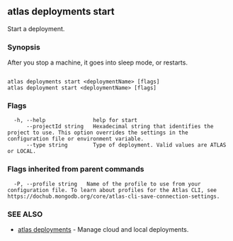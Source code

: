 ## atlas deployments start

Start a deployment.


### Synopsis

After you stop a machine, it goes into sleep mode, or restarts.



```

atlas deployments start <deploymentName> [flags]
atlas deployment start <deploymentName> [flags]
```



### Flags

```
  -h, --help               help for start
      --projectId string   Hexadecimal string that identifies the project to use. This option overrides the settings in the configuration file or environment variable.
      --type string        Type of deployment. Valid values are ATLAS or LOCAL.

```


### Flags inherited from parent commands

```
  -P, --profile string   Name of the profile to use from your configuration file. To learn about profiles for the Atlas CLI, see https://dochub.mongodb.org/core/atlas-cli-save-connection-settings.

```

### SEE ALSO


* [atlas deployments](atlas_deployments.md)	- Manage cloud and local deployments.



